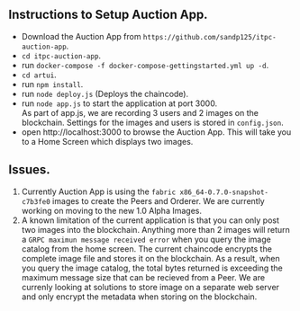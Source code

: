 ## Instructions to Setup Auction App.
*  Download the Auction App from `https://github.com/sandp125/itpc-auction-app`.
*  `cd itpc-auction-app`.
*  run `docker-compose -f docker-compose-gettingstarted.yml up -d`.
*  `cd artui`.
*  run `npm install`.
*  run `node deploy.js` (Deploys the chaincode).
*  run `node app.js` to start the application at port 3000.   
    As part of app.js, we are recording 3 users and 2 images on the blockchain. Settings for the images and users is stored in         `config.json`.
*  open http://localhost:3000 to browse the Auction App. This will take you to a Home Screen which displays two images.


## Issues.

1. Currently Auction App is using the `fabric x86_64-0.7.0-snapshot-c7b3fe0` images to create the Peers and Orderer. We are currently working on moving to the new 1.0 Alpha Images.
2. A known limitation of the current application is that you can only post two images into the blockchain. Anything more than 2 images will return a `GRPC maximun message received error` when you query the image catalog from the home screen. The current chaincode encrypts the complete image file and stores it on the blockchain. As a result, when you query the image catalog, the total bytes returned is exceeding the maximum message size that can be recieved from a Peer. We are currenly looking at solutions to store image on a separate web server and only encrypt the metadata when storing on the blockchain.


